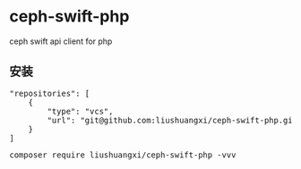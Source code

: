 # ceph-swift-php

ceph swift api client for php

## 安装
<pre>
"repositories": [
    {
        "type": "vcs",
        "url": "git@github.com:liushuangxi/ceph-swift-php.git"
    }
]
</pre>

<pre>
composer require liushuangxi/ceph-swift-php -vvv
</pre>